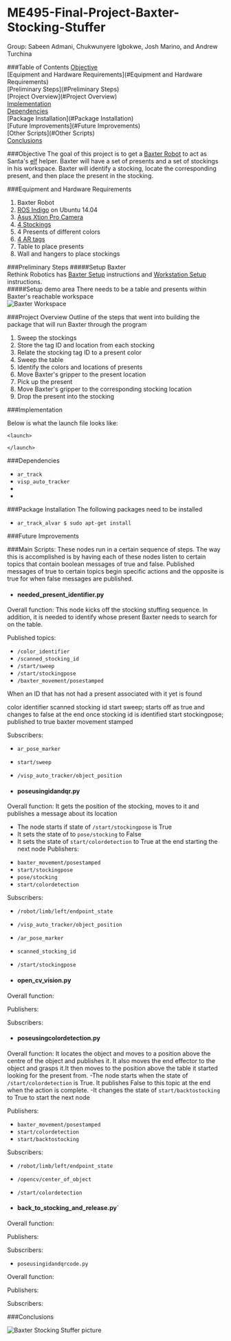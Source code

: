 ME495-Final-Project-Baxter-Stocking-Stuffer
===========================================

Group: Sabeen Admani, Chukwunyere Igbokwe, Josh Marino, and Andrew Turchina

###Table of Contents
[Objective](#Objective)  
[Equipment and Hardware Requirements](#Equipment and Hardware Requirements)  
[Preliminary Steps](#Preliminary Steps)  
[Project Overview](#Project Overview)  
[Implementation](#Implementation)  
[Dependencies](#Dependencies)  
[Package Installation](#Package Installation)  
[Future Improvements](#Future Improvements)  
[Other Scripts](#Other Scripts)  
[Conclusions](#Conclusions)  


<a name="Objective"></a> 
###Objective
The goal of this project is to get a [Baxter Robot](http://www.rethinkrobotics.com/baxter/) to act as Santa's [elf](http://en.wikipedia.org/wiki/Christmas_elf) helper.  Baxter will have a set of presents and a set of stockings in his workspace.  Baxter will identify a stocking, locate the corresponding present, and then place the present in the stocking.


<a name="Equipment and Hardware Requirements"></a>
###Equipment and Hardware Requirements
1. Baxter Robot  
2. [ROS Indigo](http://wiki.ros.org/ROS/Installation) on Ubuntu 14.04  
3. [Asus Xtion Pro Camera](http://www.asus.com/Multimedia/Xtion_PRO/)  
4. [4 Stockings](http://www.amazon.com/Plush-Christmas-Stocking-White-Trim/dp/B001L11PQ0/ref=sr_1_9?ie=UTF8&qid=1416682045&sr=8-9&keywords=christmas+stockings)  
5. 4 Presents of different colors  
6. [4 AR tags](http://wiki.ros.org/ar_track_alvar?action=AttachFile&do=view&target=markers0to8.png)  
7. Table to place presents  
8. Wall and hangers to place stockings  

<a name="Preliminary Steps"></a>
###Preliminary Steps 
#####Setup Baxter  
Rethink Robotics has [Baxter Setup](http://sdk.rethinkrobotics.com/wiki/Baxter_Setup) instructions and [Workstation Setup](http://sdk.rethinkrobotics.com/wiki/Workstation_Setup) instructions.   
#####Setup demo area
There needs to be a table and presents within Baxter's reachable workspace  
![Baxter Workspace](https://raw.githubusercontent.com/ChuChuIgbokwe/ME495-Final-Project-Baxter-Stocking-Stuffer/master/baxter_workspace_placeholder.jpeg)  


<a name="Project Overview"></a>
###Project Overview 
Outline of the steps that went into building the package that will run Baxter through the program  

1. Sweep the stockings  
2. Store the tag ID and location from each stocking  
3. Relate the stocking tag ID to a present color  
4. Sweep the table  
5. Identify the colors and locations of presents  
6. Move Baxter's gripper to the present location  
7. Pick up the present  
8. Move Baxter's gripper to the corresponding stocking location  
9. Drop the present into the stocking  


<a name="Implementation"></a>
###Implementation 



Below is what the launch file looks like:  
```
<launch>

</launch>
```

<a name="Dependencies"></a>
###Dependencies 
- `ar_track`
- `visp_auto_tracker`
- ` `
- ` `

<a name="Package Installation"></a>
###Package Installation 
The following packages need to be installed
- `ar_track_alvar $ sudo apt-get install`

<a name="Future Improvements"></a>
###Future Improvements 


<a name="Other Scripts"></a>

###Main Scripts:
These nodes run in a certain sequence of steps. The way this is accomplished is by having each of these nodes listen to certain topics that contain boolean messages of true and false. Published messages of true to certain topics begin specific actions and the opposite is true for when false messages are published.

- <h4>needed_present_identifier.py

Overall function: This node kicks off the stocking stuffing sequence. In addition, it is needed to identify whose present Baxter needs to search for on the table. 

Published topics:
- `/color_identifier`
- `/scanned_stocking_id`
- `/start/sweep`
- `/start/stockingpose`
- `/baxter_movement/posestamped`

When an ID that has not had a present associated with it yet is found 

color identifier
scanned stocking id
start sweep; starts off as true and changes to false at the end once stocking id is identified
start stockingpose; published to true
baxter movement stamped

Subscribers:
- `ar_pose_marker`
- `start/sweep`
- `/visp_auto_tracker/object_position`

- <h4>poseusingidandqr.py

Overall function: It gets the position of the stocking, moves to it and publishes a message about its location
+ The node starts if state of  `/start/stockingpose` is True
+ It sets the state of to `pose/stocking` to False
+ It sets the state of `start/colordetection` to True at the end starting the next node
Publishers:
- `baxter_movement/posestamped`
- `start/stockingpose`
- `pose/stocking`
- `start/colordetection`

Subscribers:
- `/robot/limb/left/endpoint_state`
- `/visp_auto_tracker/object_position`
- `/ar_pose_marker`
- `scanned_stocking_id`
- `/start/stockingpose`


- <h4>open_cv_vision.py

Overall function:

Publishers:

Subscribers:


- <h4>poseusingcolordetection.py

Overall function: It locates the object and moves to a position above the centre of the object and publishes it. It also moves the end effector to the object and grasps it.It then moves to the position above the table it started looking for the present from.
-The node starts when the state of `/start/colordetection` is True. It publishes False to this topic at the end when the action is complete.
-It changes the state of `start/backtostocking` to True to start the next node

Publishers:
- `baxter_movement/posestamped`
- `start/colordetection`
- `start/backtostocking`

Subscribers:
- `/robot/limb/left/endpoint_state`
- `/opencv/center_of_object`
- `/start/colordetection`

- <h4>back_to_stocking_and_release.py`

Overall function:

Publishers:

Subscribers:

- `poseusingidandqrcode.py`

Overall function:

Publishers:

Subscribers:

<a name="Conclusions"></a>
###Conclusions 



![Baxter Stocking Stuffer picture](https://raw.githubusercontent.com/ChuChuIgbokwe/ME495-Final-Project-Baxter-Stocking-Stuffer/master/baxterpic.jpeg)

